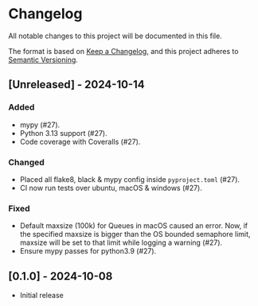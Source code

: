# Changelog

All notable changes to this project will be documented in this file.

The format is based on [Keep a Changelog](https://keepachangelog.com/en/1.1.0/),
and this project adheres to [Semantic Versioning](https://semver.org/spec/v2.0.0.html).

## [Unreleased] - 2024-10-14

### Added

- mypy (#27).
- Python 3.13 support (#27).
- Code coverage with Coveralls (#27).

### Changed

- Placed all flake8, black & mypy config inside `pyproject.toml` (#27).
- CI now run tests over ubuntu, macOS & windows (#27).

### Fixed

- Default maxsize (100k) for Queues in macOS caused an error. Now, if the specified maxsize is
  bigger than the OS bounded semaphore limit, maxsize will be set to that limit while logging a
  warning (#27).
- Ensure mypy passes for python3.9 (#27).

## [0.1.0] - 2024-10-08

- Initial release
